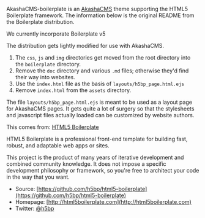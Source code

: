 AkashaCMS-boilerplate is an [AkashaCMS](http://akashacms.com) theme supporting the HTML5 Boilerplate framework.
The information below is the original README from the Boilerplate distribution.

We currently incorporate Boilerplate v5

The distribution gets lightly modified for use with AkashaCMS.

1. The `css`, `js` and `img` directories get moved from the root directory into the `boilerplate` directory.
2. Remove the `doc` directory and various `.md` files; otherwise they'd find their way into websites.
3. Use the `index.html` file as the basis of `layouts/h5bp_page.html.ejs`
4. Remove `index.html` from the `assets` directory.

The file `layouts/h5bp_page.html.ejs` is meant to be used as a layout page for AkashaCMS pages.
It gets quite a lot of surgery so that the stylesheets and javascript files actually loaded
can be customized by website authors.

This comes from: [HTML5 Boilerplate](http://html5boilerplate.com)

HTML5 Boilerplate is a professional front-end template for building fast,
robust, and adaptable web apps or sites.

This project is the product of many years of iterative development and combined
community knowledge. It does not impose a specific development philosophy or
framework, so you're free to architect your code in the way that you want.

* Source: [https://github.com/h5bp/html5-boilerplate](https://github.com/h5bp/html5-boilerplate)
* Homepage: [http://html5boilerplate.com](http://html5boilerplate.com)
* Twitter: [@h5bp](http://twitter.com/h5bp)


